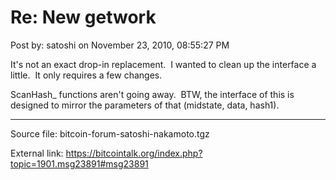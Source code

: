 # Re: New getwork

Post by: satoshi on November 23, 2010, 08:55:27 PM

It's not an exact drop-in replacement. &nbsp;I wanted to clean up the interface a little. &nbsp;It only requires a few changes.

ScanHash_ functions aren't going away. &nbsp;BTW, the interface of this is designed to mirror the parameters of that (midstate, data, hash1).

---

Source file: bitcoin-forum-satoshi-nakamoto.tgz

External link: https://bitcointalk.org/index.php?topic=1901.msg23891#msg23891
